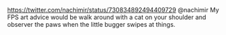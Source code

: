 https://twitter.com/nachimir/status/730834892494409729 @nachimir My FPS art advice would be walk around with a cat on your shoulder and observer the paws when the little bugger swipes at things.
